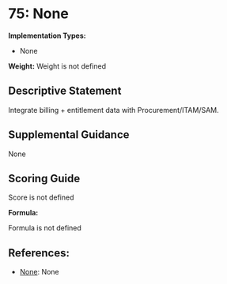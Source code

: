 # 75: None

**Implementation Types:**

- None

**Weight:** Weight is not defined

## Descriptive Statement

Integrate billing + entitlement data with Procurement/ITAM/SAM.

## Supplemental Guidance

None

## Scoring Guide

Score is not defined

**Formula:**

Formula is not defined

## References:

- [None](None): None
